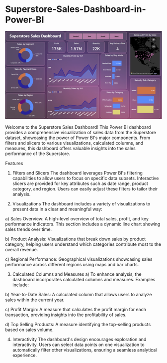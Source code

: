 # Superstore-Sales-Dashboard-in-Power-BI

![Dashboard Screenshot](https://github.com/apoorvm09/Superstore-Sales-Dashboard-in-Power-BI/blob/4a1c49ac24b0d01f2922318d0b27166c62d40b23/Screenshot%202023-08-31%20205953.png)

Welcome to the Superstore Sales Dashboard! This Power BI dashboard provides a comprehensive visualization of sales data from the Superstore dataset, showcasing the power of Power BI's major components. From filters and slicers to various visualizations, calculated columns, and measures, this dashboard offers valuable insights into the sales performance of the Superstore.

Features
1. Filters and Slicers
The dashboard leverages Power BI's filtering capabilities to allow users to focus on specific data subsets. Interactive slicers are provided for key attributes such as date range, product category, and region. Users can easily adjust these filters to tailor their analysis.

2. Visualizations
The dashboard includes a variety of visualizations to present data in a clear and meaningful way:

a) Sales Overview: A high-level overview of total sales, profit, and key performance indicators. This section includes a dynamic line chart showing sales trends over time.

b) Product Analysis: Visualizations that break down sales by product category, helping users understand which categories contribute most to the overall revenue.

c) Regional Performance: Geographical visualizations showcasing sales performance across different regions using maps and bar charts.

3. Calculated Columns and Measures
a) To enhance analysis, the dashboard incorporates calculated columns and measures. Examples include:

b) Year-to-Date Sales: A calculated column that allows users to analyze sales within the current year.

c) Profit Margin: A measure that calculates the profit margin for each transaction, providing insights into the profitability of sales.

d) Top Selling Products: A measure identifying the top-selling products based on sales volume.

4. Interactivity
The dashboard's design encourages exploration and interactivity. Users can select data points on one visualization to automatically filter other visualizations, ensuring a seamless analytical experience.
